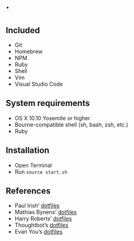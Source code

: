 # &middot;

## Included
- Git
- Homebrew
- NPM
- Ruby
- Shell
- Vim
- Visual Studio Code

## System requirements
- OS X 10.10 Yosemite or higher
- Bourne-compatible shell (sh, bash, zsh, etc.)
- Ruby

## Installation
- Open Terminal
- Run `source start.sh`

## References
- Paul Irish’ [dotfiles](https://github.com/paulirish/dotfiles)
- Mathias Bynens’ [dotfiles](https://github.com/mathiasbynens/dotfiles)
- Harry Roberts’ [dotfiles](https://github.com/csswizardry/dotfiles)
- Thoughtbot’s [dotfiles](https://github.com/thoughtbot/dotfiles)
- Evan You’s [dotfiles](https://github.com/yyx990803/dotfiles)
